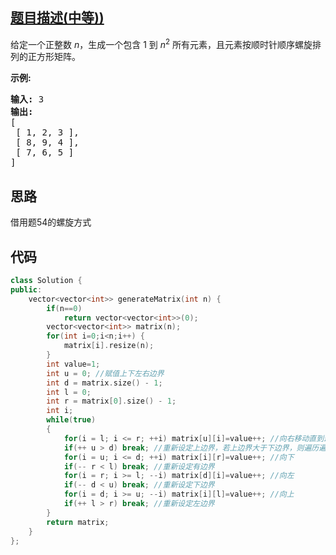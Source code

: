 ## [题目描述(中等))](https://leetcode-cn.com/problems/spiral-matrix-ii/)
<p>给定一个正整数&nbsp;<em>n</em>，生成一个包含 1 到&nbsp;<em>n</em><sup>2</sup>&nbsp;所有元素，且元素按顺时针顺序螺旋排列的正方形矩阵。</p>

<p><strong>示例:</strong></p>

<pre><strong>输入:</strong> 3
<strong>输出:</strong>
[
 [ 1, 2, 3 ],
 [ 8, 9, 4 ],
 [ 7, 6, 5 ]
]</pre>

## 思路
借用题54的螺旋方式

## 代码
```c++
class Solution {
public:
    vector<vector<int>> generateMatrix(int n) {
        if(n==0)
            return vector<vector<int>>(0);
        vector<vector<int>> matrix(n);
        for(int i=0;i<n;i++) {
            matrix[i].resize(n);
        }
        int value=1;
        int u = 0; //赋值上下左右边界
        int d = matrix.size() - 1;
        int l = 0;
        int r = matrix[0].size() - 1;
        int i;
        while(true)
        {
            for(i = l; i <= r; ++i) matrix[u][i]=value++; //向右移动直到最右
            if(++ u > d) break; //重新设定上边界，若上边界大于下边界，则遍历遍历完成，下同
            for(i = u; i <= d; ++i) matrix[i][r]=value++; //向下
            if(-- r < l) break; //重新设定有边界
            for(i = r; i >= l; --i) matrix[d][i]=value++; //向左
            if(-- d < u) break; //重新设定下边界
            for(i = d; i >= u; --i) matrix[i][l]=value++; //向上
            if(++ l > r) break; //重新设定左边界
        }
        return matrix;
    }
};
```

